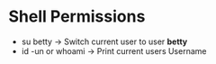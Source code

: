 # Shell Permissions
* su betty -> Switch current user to user __betty__
* id -un or whoami -> Print current users Username
